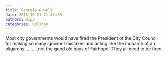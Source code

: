 ```yaml
---
title: Georgia Orwell
date: 2018-10-21 21:47:35
authors: Ripp
categories: Holiday
---
```


 Most city governments would have fired the President of the City Council for making so many ignorant mistakes and acting like the monarch of an oligarchy...........not the good ole boys of Fairhope! They all need to be fired.